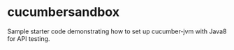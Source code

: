 # cucumbersandbox

Sample starter code demonstrating how to set up cucumber-jvm with Java8 for API testing.
